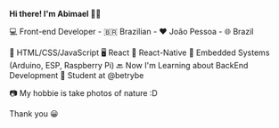 **Hi there! I'm Abimael 🙋🏽**

💻 Front-end Developer - 🇧🇷 Brazilian - ❤️ João Pessoa - 🌐 Brazil

🍵 HTML/CSS/JavaScript
🖥️ React
📲 React-Native
🤖 Embedded Systems (Arduino, ESP, Raspberry Pi)
🔙 Now I'm Learning about BackEnd Development
🎒 Student at @betrybe

📷 My hobbie is take photos of nature :D

Thank you 😀

<!--
**Abimaelr/abimaelr** is a ✨ _special_ ✨ repository because its `README.md` (this file) appears on your GitHub profile.

Here are some ideas to get you started:

- 🔭 I’m currently working on ...
- 🌱 I’m currently learning ...
- 👯 I’m looking to collaborate on ...
- 🤔 I’m looking for help with ...
- 💬 Ask me about ...
- 📫 How to reach me: ...
- 😄 Pronouns: ...
- ⚡ Fun fact: ...
-->
